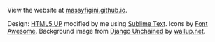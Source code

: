View the website at [massyfigini.github.io](http://massyfigini.github.io).

Design: [HTML5 UP](http://html5up.net) modified by me using [Sublime Text](https://www.sublimetext.com/).
Icons by [Font Awesome](http://fortawesome.github.com/Font-Awesome). 
Background image from [Django Unchained](http://www.unchainedmovie.com/) by [wallup.net](http://wallup.net).  
